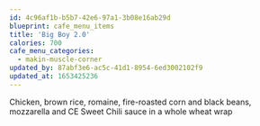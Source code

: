 ```yaml
---
id: 4c96af1b-b5b7-42e6-97a1-3b08e16ab29d
blueprint: cafe_menu_items
title: 'Big Boy 2.0'
calories: 700
cafe_menu_categories:
  - makin-muscle-corner
updated_by: 87abf3e6-ac5c-41d1-8954-6ed3002102f9
updated_at: 1653425236
---
```

Chicken, brown rice, romaine, fire-roasted corn and black beans, mozzarella and CE Sweet Chili sauce in a whole wheat wrap